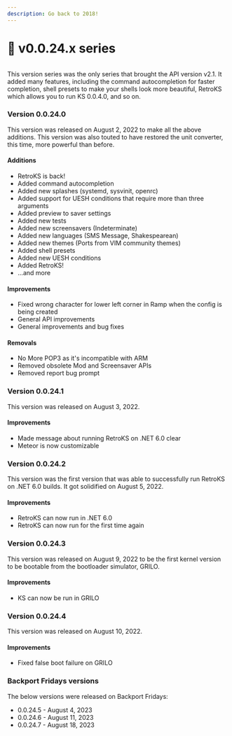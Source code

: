 ```yaml
---
description: Go back to 2018!
---
```


# 👾 v0.0.24.x series

<figure><img src="https://officialaptivi.files.wordpress.com/2022/08/ks24-1.png" alt=""><figcaption></figcaption></figure>

This version series was the only series that brought the API version v2.1. It added many features, including the command autocompletion for faster completion, shell presets to make your shells look more beautiful, RetroKS which allows you to run KS 0.0.4.0, and so on.

### Version 0.0.24.0

This version was released on August 2, 2022 to make all the above additions. This version was also touted to have restored the unit converter, this time, more powerful than before.

#### Additions

* RetroKS is back!
* Added command autocompletion
* Added new splashes (systemd, sysvinit, openrc)
* Added support for UESH conditions that require more than three arguments
* Added preview to saver settings
* Added new tests
* Added new screensavers (Indeterminate)
* Added new languages (SMS Message, Shakespearean)
* Added new themes (Ports from VIM community themes)
* Added shell presets
* Added new UESH conditions
* Added RetroKS!
* ...and more

#### Improvements

* Fixed wrong character for lower left corner in Ramp when the config is being created
* General API improvements
* General improvements and bug fixes

#### Removals

* No More POP3 as it's incompatible with ARM
* Removed obsolete Mod and Screensaver APIs
* Removed report bug prompt

### Version 0.0.24.1

This version was released on August 3, 2022.

#### Improvements

* Made message about running RetroKS on .NET 6.0 clear
* Meteor is now customizable

### Version 0.0.24.2

This version was the first version that was able to successfully run RetroKS on .NET 6.0 builds. It got solidified on August 5, 2022.

#### Improvements

* RetroKS can now run in .NET 6.0
* RetroKS can now run for the first time again

### Version 0.0.24.3

This version was released on August 9, 2022 to be the first kernel version to be bootable from the bootloader simulator, GRILO.

#### Improvements

* KS can now be run in GRILO

### Version 0.0.24.4

This version was released on August 10, 2022.

#### Improvements

* Fixed false boot failure on GRILO

### Backport Fridays versions

The below versions were released on Backport Fridays:

* 0.0.24.5 - August 4, 2023
* 0.0.24.6 - August 11, 2023
* 0.0.24.7 - August 18, 2023
